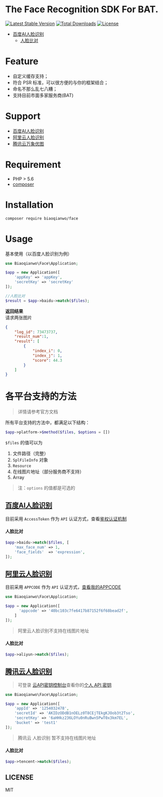 # The Face Recognition SDK For BAT.

[![Latest Stable Version](https://poser.pugx.org/biaoqianwo/face/v/stable)](https://packagist.org/packages/biaoqianwo/face)
[![Total Downloads](https://poser.pugx.org/biaoqianwo/face/downloads)](https://packagist.org/packages/biaoqianwo/face)
[![License](https://poser.pugx.org/biaoqianwo/face/license)](https://packagist.org/packages/biaoqianwo/face)

- [百度AI人脸识别](#baidu-face)
    - [人脸比对](#baidu-match)

# Feature

 - 自定义缓存支持；
 - 符合 PSR 标准，可以很方便的与你的框架结合；
 - 命名不那么乱七八糟；
 - 支持目前市面多家服务商(BAT)

# Support

 - [百度AI人脸识别](http://ai.baidu.com/tech/face)
 - [阿里云人脸识别](https://data.aliyun.com/product/face)
 - [腾讯云万象优图](https://cloud.tencent.com/product/FaceRecognition)

# Requirement

 - PHP > 5.6
 - [composer](https://getcomposer.org/)

# Installation

```bash
composer require biaoqianwo/face
```

# Usage

基本使用（以百度人脸识别为例）

```php
use Biaoqianwo\Face\Application;

$app = new Application([
    'appKey' => 'appKey',
    'secretKey' => 'secretKey'
]);

//人脸比对
$result = $app->baidu->match($files);
```

**返回结果**  
请求两张图片
```json
{
    "log_id": 73473737,
    "result_num":1,
    "result": [
        {
            "index_i": 0,
            "index_j": 1,
            "score": 44.3
        }
    ]
}
```

# 各平台支持的方法

> 详情请参考官方文档

所有平台支持的方法中，都满足以下结构：

```php
$app->platform->$method($files, $options = [])
```

`$files` 的值可以为

 1. 文件路径（完整）
 2. `SplFileInfo` 对象
 3. `Resource`
 4. 在线图片地址（部分服务商不支持）
 5. Array

 > 注：`options` 的值都是可选的

<a name="baidu-face"></a>
## [百度AI人脸识别](http://ai.baidu.com/tech/face)

目前采用 `AccessToken` 作为 `API` 认证方式，查看[鉴权认证机制](http://ai.baidu.com/docs#/Auth/top)

<a name="baidu-match"></a>
#### 人脸比对

```php
$app->baidu->match($files, [
    'max_face_num' => 1,
    'face_fields'  => 'expression',
]);
```

<a name="aliyun-face"></a>
## [阿里云人脸识别](https://data.aliyun.com/product/face)

目前采用 `APPCODE` 作为 `API` 认证方式，[查看我的APPCODE](https://market.console.aliyun.com/imageconsole/index.htm)

```php
use Biaoqianwo\Face\Application;

$app = new Application([
      'appcode' => '40bc103c7fe6417b87152f6f68bead2f',
    ]
]);
```

> 阿里云人脸识别不支持在线图片地址

<a name="aliyun-match"></a>
#### 人脸比对

```php
$app->aliyun->match($files);
```

<a name="tencent-face"></a>
## [腾讯云人脸识别](https://cloud.tencent.com/product/FaceRecognition)

> 可登录 [云API密钥控制台](https://console.cloud.tencent.com/capi)查看你的[个人 API 密钥](https://console.cloud.tencent.com/capi)

```php
use Biaoqianwo\Face\Application;

$app = new Application([
    'appId' => '1254032478',
    'secretId' => 'AKIDzODdB1nOELz0T8CEjTEkgKJOob3t2Tso',
    'secretKey' => '6aHHkz236LOYu0nRuBwn5PwT0x3km7EL',
    'bucket' => 'test1'
]);
```

> 腾讯云 人脸识别 暂不支持在线图片地址

<a name="tencent-match"></a>
#### 人脸比对

```php
$app->tencent->match($files);
```
## LICENSE
MIT
